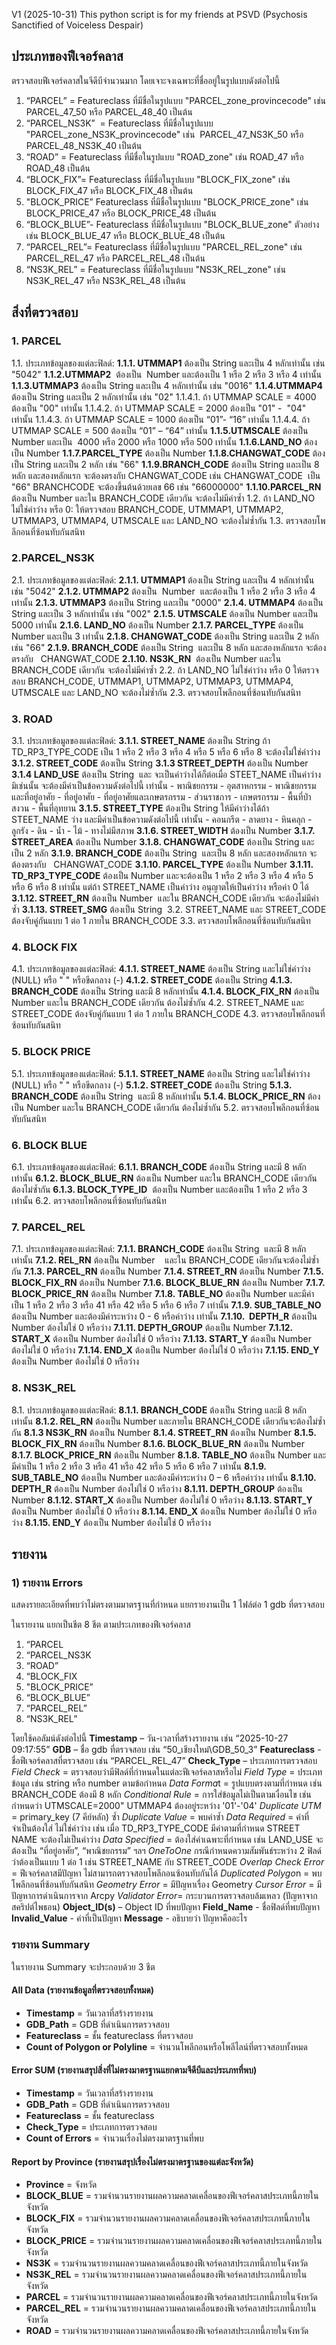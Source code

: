 V1 (2025-10-31)
This python script is for my friends at PSVD
(Psychosis Sanctified of Voiceless Despair)

## ประเภทของฟีเจอร์คลาส
ตรวจสอบฟีเจอร์คลาสในจีดีบีจำนวนมาก โดยเจาะจงเฉพาะที่ชื่ออยู่ในรูปแบบดังต่อไปนี้

1) “PARCEL” = Featureclass ที่มีชื่อในรูปแบบ "PARCEL_zone_provincecode" เช่น PARCEL_47_50 หรือ PARCEL_48_40 เป็นต้น
2) “PARCEL_NS3K”  = Featureclass ที่มีชื่อในรูปแบบ "PARCEL_zone_NS3K_provincecode" เช่น  PARCEL_47_NS3K_50 หรือ PARCEL_48_NS3K_40 เป็นต้น
3) “ROAD” = Featureclass ที่มีชื่อในรูปแบบ "ROAD_zone" เช่น ROAD_47 หรือ ROAD_48 เป็นต้น
4) “BLOCK_FIX”= Featureclass ที่มีชื่อในรูปแบบ "BLOCK_FIX_zone" เช่น BLOCK_FIX_47 หรือ BLOCK_FIX_48 เป็นต้น
5) "BLOCK_PRICE” Featureclass ที่มีชื่อในรูปแบบ "BLOCK_PRICE_zone" เช่น BLOCK_PRICE_47 หรือ BLOCK_PRICE_48 เป็นต้น
6) “BLOCK_BLUE”- Featureclass ที่มีชื่อในรูปแบบ "BLOCK_BLUE_zone" ตัวอย่างเช่น BLOCK_BLUE_47 หรือ BLOCK_BLUE_48 เป็นต้น
7) “PARCEL_REL”= Featureclass ที่มีชื่อในรูปแบบ "PARCEL_REL_zone" เช่น PARCEL_REL_47 หรือ PARCEL_REL_48 เป็นต้น
8) “NS3K_REL” = Featureclass ที่มีชื่อในรูปแบบ "NS3K_REL_zone" เช่น NS3K_REL_47 หรือ NS3K_REL_48 เป็นต้น

## สิ่งที่ตรวจสอบ
### 1. PARCEL

1.1. ประเภทข้อมูลของแต่ละฟิลด์:
	**1.1.1. UTMMAP1** ต้องเป็น String และเป็น 4 หลักเท่านั้น เช่น "5042"
	**1.1.2.UTMMAP2**  ต้องเป็น  Number และต้องเป็น 1 หรือ 2 หรือ 3 หรือ 4 เท่านั้น
	**1.1.3.UTMMAP3**  ต้องเป็น String และเป็น 4 หลักเท่านั้น เช่น "0016"
	**1.1.4.UTMMAP4**  ต้องเป็น String  และเป็น 2 หลักเท่านั้น เช่น "02"
		1.1.4.1. ถ้า UTMMAP SCALE = 4000 ต้องเป็น "00" เท่านั้น
		1.1.4.2. ถ้า UTMMAP SCALE = 2000 ต้องเป็น "01" -  "04" เท่านั้น
		1.1.4.3. ถ้า UTMMAP SCALE = 1000 ต้องเป็น “01”- “16” เท่านั้น
		1.1.4.4. ถ้า UTMMAP SCALE = 500 ต้องเป็น “01” – “64” เท่านั้น
	**1.1.5.UTMSCALE**  ต้องเป็น Number และเป็น  4000 หรือ 2000 หรือ 1000 หรือ 500 เท่านั้น
	**1.1.6.LAND_NO**  ต้องเป็น Number
	**1.1.7.PARCEL_TYPE** ต้องเป็น Number
	**1.1.8.CHANGWAT_CODE** ต้องเป็น String และเป็น 2 หลัก เช่น "66"
	**1.1.9.BRANCH_CODE** ต้องเป็น String และเป็น 8 หลัก และสองหลักแรก จะต้องตรงกับ CHANGWAT_CODE เช่น CHANGWAT_CODE  เป็น "66" BRANCHCODE จะต้องขึ้นต้นด้วยเลข 66 เช่น "66000000"
	**1.1.10.PARCEL_RN** ต้องเป็น Number และใน BRANCH_CODE เดียวกัน จะต้องไม่มีค่าซ้ำ
1.2. ถ้า LAND_NO ไม่ใช่ค่าว่าง หรือ 0: ให้ตรวจสอบ BRANCH_CODE, UTMMAP1, UTMMAP2, UTMMAP3, UTMMAP4, UTMSCALE และ LAND_NO จะต้องไม่ซ้ำกัน
1.3. ตรวจสอบโพลีกอนที่ซ้อนทับกันสนิท

### 2.PARCEL_NS3K

2.1. ประเภทข้อมูลของแต่ละฟิลด์:	
	**2.1.1. UTMMAP1** ต้องเป็น String และเป็น 4 หลักเท่านั้น เช่น "5042"
	**2.1.2. UTMMAP2** ต้องเป็น  Number  และต้องเป็น 1 หรือ 2 หรือ 3 หรือ 4 เท่านั้น
	**2.1.3. UTMMAP3** ต้องเป็น String และเป็น "0000"
	**2.1.4. UTMMAP4** ต้องเป็น String และเป็น 3 หลักเท่านั้น เช่น "002"
	**2.1.5. UTMSCALE** ต้องเป็น Number และเป็น 5000 เท่านั้น
	**2.1.6. LAND_NO** ต้องเป็น Number
	**2.1.7. PARCEL_TYPE** ต้องเป็น Number และเป็น 3 เท่านั้น
	**2.1.8. CHANGWAT_CODE** ต้องเป็น String และเป็น 2 หลัก เช่น "66"
	**2.1.9. BRANCH_CODE** ต้องเป็น String  และเป็น 8 หลัก และสองหลักแรก จะต้องตรงกับ   CHANGWAT_CODE
	**2.1.10. NS3K_RN**  ต้องเป็น Number และใน BRANCH_CODE เดียวกัน จะต้องไม่มีค่าซ้ำ
2.2. ถ้า LAND_NO ไม่ใช่ค่าว่าง หรือ 0 ให้ตรวจสอบ BRANCH_CODE, UTMMAP1, UTMMAP2, UTMMAP3, UTMMAP4, UTMSCALE และ LAND_NO จะต้องไม่ซ้ำกัน
2.3. ตรวจสอบโพลีกอนที่ซ้อนทับกันสนิท

### 3. ROAD

3.1. ประเภทข้อมูลของแต่ละฟิลด์:
	**3.1.1. STREET_NAME** ต้องเป็น String ถ้า TD_RP3_TYPE_CODE เป็น 1 หรือ 2 หรือ 3 หรือ 4 หรือ 5 หรือ 6 หรือ 8 จะต้องไม่ใช่ค่าว่าง
	**3.1.2. STREET_CODE** ต้องเป็น String
	**3.1.3 STREET_DEPTH** ต้องเป็น Number
	**3.1.4 LAND_USE** ต้องเป็น String  และ จะเป็นค่าว่างได้ก็ต่อเมื่อ STEET_NAME เป็นค่าว่าง มิเช่นนั้น จะต้องมีค่าเป็นข้อความดังต่อไปนี้ เท่านั้น
		- พาณิชยกรรม
		- อุตสาหกรรม
		- พาณิชยกรรมและที่อยู่อาศัย
		- ที่อยู่อาศัย
		- ที่อยู่อาศัยและเกษตรกรรม
		- ส่วนราชการ
		- เกษตรกรรม
		- พื้นที่ป่าสงวน
		- พื้นที่อุทยาน
	**3.1.5. STREET_TYPE** ต้องเป็น String ให้มีค่าว่างได้ถ้า STEET_NAME ว่าง และมีค่าเป็นข้อความดังต่อไปนี้ เท่านั้น
		- คอนกรีต
		- ลาดยาง
		- หินคลุก
		- ลูกรัง
		- ดิน
		- น้ำ
		- ไม้
		- ทางไม่มีสภาพ
	**3.1.6. STREET_WIDTH** ต้องเป็น Number
	**3.1.7. STREET_AREA** ต้องเป็น Number
	**3.1.8. CHANGWAT_CODE** ต้องเป็น String และเป็น 2 หลัก
	**3.1.9. BRANCH_CODE** ต้องเป็น String  และเป็น 8 หลัก และสองหลักแรก จะต้องตรงกับ   CHANGWAT_CODE
	**3.1.10. PARCEL_TYPE** ต้องเป็น Number
	**3.1.11. TD_RP3_TYPE_CODE** ต้องเป็น Number และจะต้องเป็น 1 หรือ 2 หรือ 3 หรือ 4 หรือ 5 หรือ 6 หรือ 8 เท่านั้น แต่ถ้า STREET_NAME เป็นค่าว่าง อนุญาตให้เป็นค่าว่าง หรือค่า 0 ได้
	**3.1.12. STREET_RN** ต้องเป็น Number  และใน BRANCH_CODE เดียวกัน จะต้องไม่มีค่าซ้ำ
	**3.1.13. STREET_SMG** ต้องเป็น String 
3.2. STREET_NAME และ STREET_CODE ต้องจับคู่กันแบบ 1 ต่อ 1 ภายใน BRANCH_CODE
3.3. ตรวจสอบโพลีกอนที่ซ้อนทับกันสนิท
### 4. BLOCK FIX

4.1. ประเภทข้อมูลของแต่ละฟิลด์:
	**4.1.1. STREET_NAME** ต้องเป็น String และไม่ใช่ค่าว่าง (NULL) หรือ " " หรือขีดกลาง (-)
	**4.1.2. STREET_CODE** ต้องเป็น String
	**4.1.3. BRANCH_CODE** ต้องเป็น String และมี 8 หลักเท่านั้น
	**4.1.4. BLOCK_FIX_RN** ต้องเป็น Number และใน BRANCH_CODE เดียวกัน ต้องไม่ซ้ำกัน
4.2.  STREET_NAME และ STREET_CODE ต้องจับคู่กันแบบ 1 ต่อ 1 ภายใน BRANCH_CODE
4.3. ตรวจสอบโพลีกอนที่ซ้อนทับกันสนิท
### 5. BLOCK PRICE

5.1. ประเภทข้อมูลของแต่ละฟิลด์:
	**5.1.1. STREET_NAME** ต้องเป็น String และไม่ใช่ค่าว่าง (NULL) หรือ " " หรือขีดกลาง (-)
	**5.1.2. STREET_CODE** ต้องเป็น String
	**5.1.3. BRANCH_CODE** ต้องเป็น String  และมี 8 หลักเท่านั้น
	**5.1.4. BLOCK_PRICE_RN** ต้องเป็น Number และใน BRANCH_CODE เดียวกัน ต้องไม่ซ้ำกัน
5.2. ตรวจสอบโพลีกอนที่ซ้อนทับกันสนิท

### 6. BLOCK BLUE

6.1. ประเภทข้อมูลของแต่ละฟิลด์:
	**6.1.1. BRANCH_CODE** ต้องเป็น String และมี 8 หลักเท่านั้น
	**6.1.2. BLOCK_BLUE_RN**  ต้องเป็น Number และใน BRANCH_CODE เดียวกัน ต้องไม่ซ้ำกัน
	**6.1.3. BLOCK_TYPE_ID**  ต้องเป็น Number และต้องเป็น 1 หรือ 2 หรือ 3 เท่านั้น
6.2. ตรวจสอบโพลีกอนที่ซ้อนทับกันสนิท

### 7. PARCEL_REL

7.1. ประเภทข้อมูลของแต่ละฟิลด์:
	**7.1.1. BRANCH_CODE** ต้องเป็น String  และมี 8 หลักเท่านั้น
	**7.1.2. REL_RN** ต้องเป็น Number    และใน BRANCH_CODE เดียวกันจะต้องไม่ซ้ำกัน
	**7.1.3. PARCEL_RN** ต้องเป็น Number
	**7.1.4. STREET_RN** ต้องเป็น Number
	**7.1.5. BLOCK_FIX_RN** ต้องเป็น Number
	**7.1.6. BLOCK_BLUE_RN** ต้องเป็น Number
	**7.1.7. BLOCK_PRICE_RN** ต้องเป็น Number
	**7.1.8. TABLE_NO** ต้องเป็น Number และมีค่าเป็น 1 หรือ 2 หรือ 3 หรือ 41 หรือ 42 หรือ 5 หรือ 6 หรือ 7 เท่านั้น
	**7.1.9. SUB_TABLE_NO** ต้องเป็น Number และต้องมีค่าระหว่าง 0 - 6 หรือค่าว่าง เท่านั้น
	**7.1.10.  DEPTH_R** ต้องเป็น Number ต้องไม่ใช่ 0 หรือว่าง
	**7.1.11. DEPTH_GROUP** ต้องเป็น Number
	**7.1.12. START_X** ต้องเป็น Number ต้องไม่ใช่ 0 หรือว่าง
	**7.1.13. START_Y** ต้องเป็น Number ต้องไม่ใช่ 0 หรือว่าง
	**7.1.14. END_X** ต้องเป็น Number ต้องไม่ใช่ 0 หรือว่าง
	**7.1.15. END_Y** ต้องเป็น Number ต้องไม่ใช่ 0 หรือว่าง

### 8. NS3K_REL

8.1. ประเภทข้อมูลของแต่ละฟิลด์:
	**8.1.1. BRANCH_CODE** ต้องเป็น String และมี 8 หลักเท่านั้น
	**8.1.2. REL_RN** ต้องเป็น Number และภายใน BRANCH_CODE เดียวกันจะต้องไม่ซ้ำกัน
	**8.1.3 NS3K_RN** ต้องเป็น Number
	**8.1.4. STREET_RN** ต้องเป็น Number
	**8.1.5. BLOCK_FIX_RN** ต้องเป็น Number
	**8.1.6. BLOCK_BLUE_RN** ต้องเป็น Number
	**8.1.7. BLOCK_PRICE_RN** ต้องเป็น Number
	**8.1.8. TABLE_NO** ต้องเป็น Number และมีค่าเป็น 1 หรือ 2 หรือ 3 หรือ 41 หรือ 42 หรือ 5 หรือ 6 หรือ 7 เท่านั้น
	**8.1.9. SUB_TABLE_NO** ต้องเป็น Number และต้องมีค่าระหว่าง 0 – 6 หรือค่าว่าง เท่านั้น
	**8.1.10.  DEPTH_R** ต้องเป็น Number ต้องไม่ใช่ 0 หรือว่าง
	**8.1.11. DEPTH_GROUP** ต้องเป็น Number
	**8.1.12. START_X** ต้องเป็น Number ต้องไม่ใช่ 0 หรือว่าง
	**8.1.13. START_Y** ต้องเป็น Number ต้องไม่ใช่ 0 หรือว่าง
	**8.1.14. END_X** ต้องเป็น Number ต้องไม่ใช่ 0 หรือว่าง
	**8.1.15. END_Y** ต้องเป็น Number ต้องไม่ใช่ 0 หรือว่าง

## รายงาน

### 1) รายงาน Errors
แสดงรายละเอียดที่พบว่าไม่ตรงตามมาตรฐานที่กำหนด แยกรายงานเป็น 1 ไฟล์ต่อ 1 gdb ที่ตรวจสอบ

ในรายงาน แยกเป็นชีต 8 ชีต ตามประเภทของฟีเจอร์คลาส
1) “PARCEL
2) “PARCEL_NS3K
3) “ROAD”
4) “BLOCK_FIX
5) "BLOCK_PRICE”
6) “BLOCK_BLUE”
7) “PARCEL_REL”
8) “NS3K_REL”

โดยใช้คอลัมน์ดังต่อไปนี้
	**Timestamp** – วัน-เวลาที่สร้างรายงาน เช่น “2025-10-27 09:17:55”
	**GDB** – ชื่อ gdb ที่ตรวจสอบ เช่น “50_เชียงใหม่\GDB_50_3”
	**Featureclass** - ชื่อฟีเจอร์คลาสที่ตรวจสอบ เช่น “PARCEL_REL_47”
	**Check_Type** – ประเภทการตรวจสอบ
		*Field Check* = ตรวจสอบว่ามีฟิลด์ที่กำหนดในแต่ละฟีเจอร์คลาสหรือไม่
		*Field Type* = ประเภทข้อมูล เช่น string หรือ number ตามข้อกำหนด
		*Data Forma*t = รูปแบบตรงตามที่กำหนด เช่น BRANCH_CODE ต้องมี 8 หลัก
		*Conditional Rule* = การใส่ข้อมูลไม่เป็นตามเงื่อนไข เช่น กำหนดว่า UTMSCALE=2000" UTMMAP4 ต้องอยู่ระหว่าง '01'-'04'
		*Duplicate UTM* = primary_key (7 คีย์หลัก) ซ้ำ
		*Duplicate Value* = พบค่าซ้ำ
		*Data Required* = ค่าที่จำเป็นต้องใส่ ไม่ใช่ค่าว่าง เช่น เมื่อ TD_RP3_TYPE_CODE มีค่าตามที่กำหนด STREET NAME จะต้องไม่เป็นค่าว่าง
		*Data Specified* = ต้องใส่ค่าเฉพาะที่กำหนด เช่น LAND_USE จะต้องเป็น “ที่อยู่อาศัย”, “พาณิชยกรรม” ฯลฯ
		*OneToOne* กรณีกำหนดความสัมพันธ์ระหว่าง 2 ฟิลด์ว่าต้องเป็นแบบ 1 ต่อ 1 เช่น STREET_NAME กับ STREET_CODE
		*Overlap Check Error* = ฟีเจอร์คลาสมีปัญหา ไม่สามารถตรวจสอบโพลีกอนซ้อนทับกันได้
		*Duplicated Polygo*n = พบโพลีกอนที่ซ้อนทับกันสนิท
		*Geometry Error* = มีปัญหาเรื่อง Geometry
		*Cursor Error* = มีปัญหาการดำเนินการจาก Arcpy
		*Validator Error*= กระบวนการตรวจสอบล้มเหลว (ปัญหาจากสคริปต์ไพธอน)
	**Object_ID(s)** – Object ID ที่พบปัญหา
	**Field_Name** - ชื่อฟิลด์ที่พบปัญหา
	**Invalid_Value** - ค่าที่เป็นปัญหา
	**Message** - อธิบายว่า ปัญหาคืออะไร

### รายงาน Summary

ในรายงาน Summary จะประกอบด้วย 3 ชีต
#### All Data (รายงานข้อมูลที่ตรวจสอบทั้งหมด)
- **Timestamp** = วันเวลาที่สร้างรายงาน
- **GDB_Path** = GDB ที่ดำเนินการตรวจสอบ
- **Featureclass** = ชั้น featureclass ที่ตรวจสอบ
- **Count of Polygon or Polyline** = จำนวนโพลีกอนหรือโพลีไลน์ที่ตรวจสอบทั้งหมด
#### Error SUM (รายงานสรุปสิ่งที่ไม่ตรงมาตรฐานแยกตามจีดีบีและประเภทที่พบ)
- **Timestamp**  = วันเวลาที่สร้างรายงาน
- **GDB_Path** = GDB ที่ดำเนินการตรวจสอบ
- **Featureclass** = ชั้น featureclass
- **Check_Type** = ประเภทการตรวจสอบ
- **Count of Errors** = จำนวนเรื่องไม่ตรงมาตรฐานที่พบ

#### Report by Province (รายงานสรุปเรื่องไม่ตรงมาตรฐานของแต่ละจังหวัด)
- **Province**  = จังหวัด
- **BLOCK_BLUE** = รวมจำนวนรายงานผลความคลาดเคลื่อนของฟีเจอร์คลาสประเภทนี้ภายในจังหวัด
- **BLOCK_FIX** = รวมจำนวนรายงานผลความคลาดเคลื่อนของฟีเจอร์คลาสประเภทนี้ภายในจังหวัด
- **BLOCK_PRICE** = รวมจำนวนรายงานผลความคลาดเคลื่อนของฟีเจอร์คลาสประเภทนี้ภายในจังหวัด
- **NS3K** = รวมจำนวนรายงานผลความคลาดเคลื่อนของฟีเจอร์คลาสประเภทนี้ภายในจังหวัด
- **NS3K_REL** = รวมจำนวนรายงานผลความคลาดเคลื่อนของฟีเจอร์คลาสประเภทนี้ภายในจังหวัด
- **PARCEL** = รวมจำนวนรายงานผลความคลาดเคลื่อนของฟีเจอร์คลาสประเภทนี้ภายในจังหวัด
- **PARCEL_REL** = รวมจำนวนรายงานผลความคลาดเคลื่อนของฟีเจอร์คลาสประเภทนี้ภายในจังหวัด
- **ROAD** = รวมจำนวนรายงานผลความคลาดเคลื่อนของฟีเจอร์คลาสประเภทนี้ภายในจังหวัด
